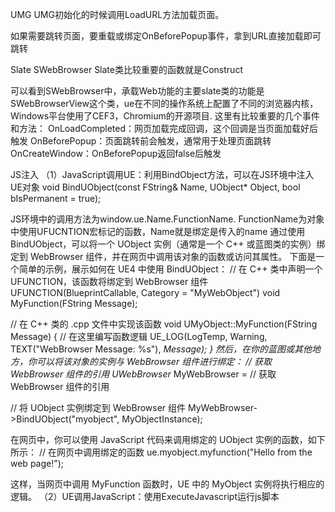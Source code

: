 

UMG
UMG初始化的时候调用LoadURL方法加载页面。
 
如果需要跳转页面，要重载或绑定OnBeforePopup事件，拿到URL直接加载即可跳转
 
Slate
SWebBrowser
Slate类比较重要的函数就是Construct
 
可以看到SWebBrowser中，承载Web功能的主要slate类的功能是SWebBrowserView这个类，ue在不同的操作系统上配置了不同的浏览器内核，Windows平台使用了CEF3，Chromium的开源项目.
这里有比较重要的几个事件和方法：
OnLoadCompleted：网页加载完成回调，这个回调是当页面加载好后触发
OnBeforePopup：页面跳转前会触发，通常用于处理页面跳转
OnCreateWindow：OnBeforePopup返回false后触发

JS注入
（1）JavaScript调用UE：利用BindObject方法，可以在JS环境中注入UE对象
void BindUObject(const FString& Name, UObject* Object, bool bIsPermanent = true);
 
JS环境中的调用方法为window.ue.Name.FunctionName.
FunctionName为对象中使用UFUCNTION宏标记的函数，Name就是绑定是传入的name
通过使用 BindUObject，可以将一个 UObject 实例（通常是一个 C++ 或蓝图类的实例）绑定到 WebBrowser 组件，并在网页中调用该对象的函数或访问其属性。
下面是一个简单的示例，展示如何在 UE4 中使用 BindUObject：
// 在 C++ 类中声明一个 UFUNCTION，该函数将绑定到 WebBrowser 组件
UFUNCTION(BlueprintCallable, Category = "MyWebObject")
void MyFunction(FString Message);

// 在 C++ 类的 .cpp 文件中实现该函数
void UMyObject::MyFunction(FString Message)
{
    // 在这里编写函数逻辑
    UE_LOG(LogTemp, Warning, TEXT("WebBrowser Message: %s"), *Message);
}
然后，在你的蓝图或其他地方，你可以将该对象的实例与 WebBrowser 组件进行绑定：
// 获取 WebBrowser 组件的引用
UWebBrowser* MyWebBrowser = // 获取 WebBrowser 组件的引用

// 将 UObject 实例绑定到 WebBrowser 组件
MyWebBrowser->BindUObject("myobject", MyObjectInstance);

在网页中，你可以使用 JavaScript 代码来调用绑定的 UObject 实例的函数，如下所示：
// 在网页中调用绑定的函数
ue.myobject.myfunction("Hello from the web page!");

这样，当网页中调用 MyFunction 函数时，UE 中的 MyObject 实例将执行相应的逻辑。
（2）UE调用JavaScript：使用ExecuteJavascript运行js脚本
 

